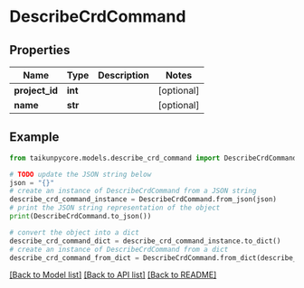 # DescribeCrdCommand


## Properties

Name | Type | Description | Notes
------------ | ------------- | ------------- | -------------
**project_id** | **int** |  | [optional] 
**name** | **str** |  | [optional] 

## Example

```python
from taikunpycore.models.describe_crd_command import DescribeCrdCommand

# TODO update the JSON string below
json = "{}"
# create an instance of DescribeCrdCommand from a JSON string
describe_crd_command_instance = DescribeCrdCommand.from_json(json)
# print the JSON string representation of the object
print(DescribeCrdCommand.to_json())

# convert the object into a dict
describe_crd_command_dict = describe_crd_command_instance.to_dict()
# create an instance of DescribeCrdCommand from a dict
describe_crd_command_from_dict = DescribeCrdCommand.from_dict(describe_crd_command_dict)
```
[[Back to Model list]](../README.md#documentation-for-models) [[Back to API list]](../README.md#documentation-for-api-endpoints) [[Back to README]](../README.md)


